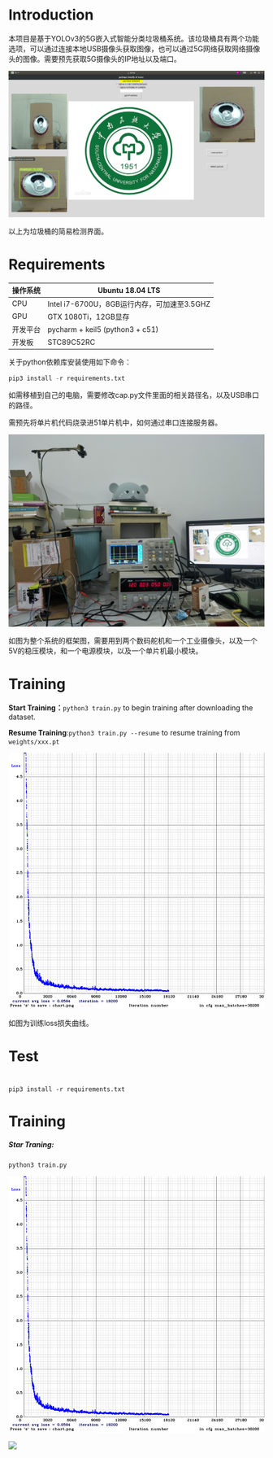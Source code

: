 # Introduction





本项目是基于YOLOv3的5G嵌入式智能分类垃圾桶系统。该垃圾桶具有两个功能选项，可以通过连接本地USB摄像头获取图像，也可以通过5G网络获取网络摄像头的图像。需要预先获取5G摄像头的IP地址以及端口。



![](/picture/2.png)

以上为垃圾桶的简易检测界面。

# Requirements

| 操作系统 | Ubuntu 18.04 LTS                            |
| -------- | ------------------------------------------- |
| CPU      | Intel i7-6700U，8GB运行内存，可加速至3.5GHZ |
| GPU      | GTX 1080Ti，12GB显存                        |
| 开发平台 | pycharm + keil5 (python3 + c51)             |
| 开发板   | STC89C52RC                                  |

关于python依赖库安装使用如下命令：

```python
pip3 install -r requirements.txt
```

如需移植到自己的电脑，需要修改cap.py文件里面的相关路径名，以及USB串口的路径。

需预先将单片机代码烧录进51单片机中，如何通过串口连接服务器。

![](/picture/1.jpg)

如图为整个系统的框架图，需要用到两个数码舵机和一个工业摄像头，以及一个5V的稳压模块，和一个电源模块，以及一个单片机最小模块。

# Training

**Start Training：**`python3 train.py`  to begin training after downloading the dataset.

**Resume Training**:`python3 train.py --resume` to resume training from `weights/xxx.pt`

![](/picture/chart.png)

如图为训练loss损失曲线。

# Test



# 



```
pip3 install -r requirements.txt
```



# Training

##### Star Traning:

```python
python3 train.py
```

![](/picture/chart.png)





![](/pictute/1.jpg)



# 









